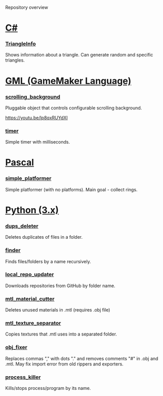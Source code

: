 Repository overview

# [C#](c%23)

### [TriangleInfo](c%23/TriangleInfo)

Shows information about a triangle. Can generate random and specific triangles.

# [GML (GameMaker Language)](gml)

### [scrolling_background](gml/scrolling_background)

Pluggable object that controls configurable scrolling background.

https://youtu.be/lp8qxRUYdXI

### [timer](gml/timer)

Simple timer with milliseconds.

# [Pascal](pascal)

### [simple_platformer](pascal/simple_platformer.pas)

Simple platformer (with no platforms). Main goal - collect rings.

# [Python (3.x)](python)

### [dups_deleter](python/dups_deleter.py)

Deletes duplicates of files in a folder.

### [finder](python/finder.py)

Finds files/folders by a name recursively.

### [local_repo_updater](python/local_repo_updater.py)

Downloads repositories from GitHub by folder name.

### [mtl_material_cutter](python/mtl_material_cutter.py)

Deletes unused materials in .mtl (requires .obj file)

### [mtl_texture_separator](python/mtl_texture_separator.py)

Copies textures that .mtl uses into a separated folder.

### [obj_fixer](python/obj_fixer.py)

Replaces commas "," with dots "." and removes comments "#" in .obj and .mtl. May fix import error from old rippers and exporters.

### [process_killer](python/process_killer.py)

Kills/stops process/program by its name.
